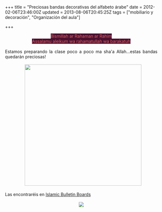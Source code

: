 +++
title = "Preciosas bandas decorativas del alfabeto árabe"
date = 2012-02-06T23:46:00Z
updated = 2013-08-06T20:45:25Z
tags = ["mobiliario y decoración", "Organización del aula"]

+++

<div dir="ltr" style="text-align: left;" trbidi="on"><div class="separator" style="clear: both; text-align: center;"></div><div style="text-align: center;"><span style="background-color: #4c1130;"><span style="color: #e06666;">Bismillah ar Rahaman ar Rahim</span></span></div><div style="text-align: center;"><span style="background-color: #4c1130;"><span style="color: #e06666;">Assalamu aleikum wa rahamatullah wa barakatuh</span></span></div><div style="text-align: center;"><br /></div><div class="separator" style="clear: both; text-align: justify;">Estamos preparando la clase poco a poco ma sha'a Allah...estas bandas quedarán preciosas!</div><div class="separator" style="clear: both; text-align: center;"><br /></div><div class="separator" style="clear: both; text-align: center;">&nbsp;&nbsp; <a href="http://islamicbulletinboards.files.wordpress.com/2010/11/alphabet_borders_roomshot_350_bw_1.jpg?w=455" imageanchor="1" style="margin-left: 1em; margin-right: 1em;"><img border="0" height="400" src="http://islamicbulletinboards.files.wordpress.com/2010/11/alphabet_borders_roomshot_350_bw_1.jpg?w=455" width="386" /></a></div><br />Las encontraréis en <a href="http://islamicbulletinboards.files.wordpress.com/2010/11/arabic-alphabet-strip1.pdf">Islamic Bulletin Boards</a><br /><br /><div class="separator" style="clear: both; text-align: center;"><a href="http://1.bp.blogspot.com/-KOcIGjotNco/TuFCDB_-03I/AAAAAAAAAeA/P3kw3hDpdDk/s1600/assalam1.jpg" imageanchor="1" style="margin-left: 1em; margin-right: 1em;"><img border="0" src="http://1.bp.blogspot.com/-KOcIGjotNco/TuFCDB_-03I/AAAAAAAAAeA/P3kw3hDpdDk/s1600/assalam1.jpg" /></a></div><br /></div>

